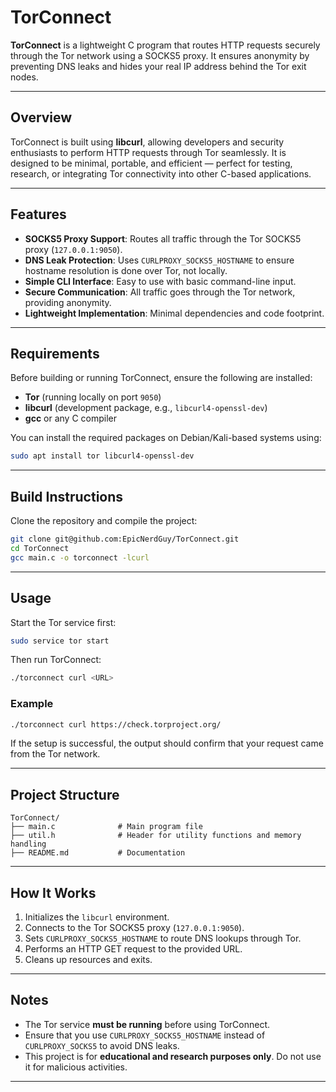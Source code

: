 # TorConnect

**TorConnect** is a lightweight C program that routes HTTP requests securely through the Tor network using a SOCKS5 proxy. It ensures anonymity by preventing DNS leaks and hides your real IP address behind the Tor exit nodes.

---

## Overview

TorConnect is built using **libcurl**, allowing developers and security enthusiasts to perform HTTP requests through Tor seamlessly.
It is designed to be minimal, portable, and efficient — perfect for testing, research, or integrating Tor connectivity into other C-based applications.

---

## Features

* **SOCKS5 Proxy Support**: Routes all traffic through the Tor SOCKS5 proxy (`127.0.0.1:9050`).
* **DNS Leak Protection**: Uses `CURLPROXY_SOCKS5_HOSTNAME` to ensure hostname resolution is done over Tor, not locally.
* **Simple CLI Interface**: Easy to use with basic command-line input.
* **Secure Communication**: All traffic goes through the Tor network, providing anonymity.
* **Lightweight Implementation**: Minimal dependencies and code footprint.

---

## Requirements

Before building or running TorConnect, ensure the following are installed:

* **Tor** (running locally on port `9050`)
* **libcurl** (development package, e.g., `libcurl4-openssl-dev`)
* **gcc** or any C compiler

You can install the required packages on Debian/Kali-based systems using:

```bash
sudo apt install tor libcurl4-openssl-dev
```

---

## Build Instructions

Clone the repository and compile the project:

```bash
git clone git@github.com:EpicNerdGuy/TorConnect.git
cd TorConnect
gcc main.c -o torconnect -lcurl
```

---

## Usage

Start the Tor service first:

```bash
sudo service tor start
```

Then run TorConnect:

```bash
./torconnect curl <URL>
```

### Example

```bash
./torconnect curl https://check.torproject.org/
```

If the setup is successful, the output should confirm that your request came from the Tor network.

---

## Project Structure

```
TorConnect/
├── main.c              # Main program file
├── util.h              # Header for utility functions and memory handling
├── README.md           # Documentation
```

---

## How It Works

1. Initializes the `libcurl` environment.
2. Connects to the Tor SOCKS5 proxy (`127.0.0.1:9050`).
3. Sets `CURLPROXY_SOCKS5_HOSTNAME` to route DNS lookups through Tor.
4. Performs an HTTP GET request to the provided URL.
5. Cleans up resources and exits.

---

## Notes

* The Tor service **must be running** before using TorConnect.
* Ensure that you use `CURLPROXY_SOCKS5_HOSTNAME` instead of `CURLPROXY_SOCKS5` to avoid DNS leaks.
* This project is for **educational and research purposes only**. Do not use it for malicious activities.

---
